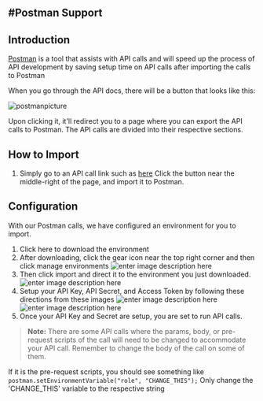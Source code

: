 #Postman Support
---

## Introduction
[Postman](http://getpostman.com/) is a tool that assists with API calls and will speed up the process of API development by saving setup time on API calls after importing the calls to Postman

When you go through the API docs, there will be a button that looks like this:

![postmanpicture](https://run.pstmn.io/button.svg)

Upon clicking it, it'll redirect you to a page where you can export the API calls to Postman.  The API calls are divided into their respective sections.


## How to Import

1. Simply go to an API call link such as [here](https://www.loginradius.com/legacy/docs/api/v2/cloud-directory-api/identity/get-user-identity/)
Click the button near the middle-right of the page, and import it to Postman.

## Configuration
With our Postman calls, we have configured an environment for you to import.

1. Click <a id="downloadPostManTemplate" onClick = "downloadPostManTemplate()">here</a> to download the environment
2. After downloading, click the gear icon near the top right corner and then click manage environments
![enter image description here](https://apidocs.lrcontent.com/images/Screen-Shot-2017-07-31-at-11-41-18-AM_censored_12377597f7abeadfc07.30759410.jpg "")
3. Then click import and direct it to the environment you just downloaded.
![enter image description here](https://apidocs.lrcontent.com/images/Screen-Shot-2017-07-31-at-11-41-25-AM_censored_22171597f7ae15d4699.56868520.jpg "")
4. Setup your API Key, API Secret, and Access Token by following these directions from these images
![enter image description here](https://apidocs.lrcontent.com/images/image_censored_18975597f790131a642.31842167.jpg "")
![enter image description here](https://apidocs.lrcontent.com/images/image2_censored_11005597f79233d5423.87175336.jpg "")
5. Once your API Key and Secret are setup, you are set to run API calls.


>**Note:** There are some API calls where the params, body, or pre-request scripts of the call will need to be changed to accommodate your API call.  Remember to change the body of the call on some of them.

If it is the pre-request scripts, you should see something like
`` postman.setEnvironmentVariable("role", "CHANGE_THIS");``
Only change the 'CHANGE_THIS' variable to the respective string
